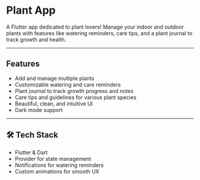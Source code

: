 #  Plant App

A Flutter app dedicated to plant lovers! Manage your indoor and outdoor plants with features like watering reminders, care tips, and a plant journal to track growth and health.

---

##  Features

-  Add and manage multiple plants  
-  Customizable watering and care reminders  
-  Plant journal to track growth progress and notes  
-  Care tips and guidelines for various plant species  
-  Beautiful, clean, and intuitive UI  
-  Dark mode support

---

## 🛠 Tech Stack

- Flutter & Dart  
- Provider for state management  
- Notifications for watering reminders  
- Custom animations for smooth UX

